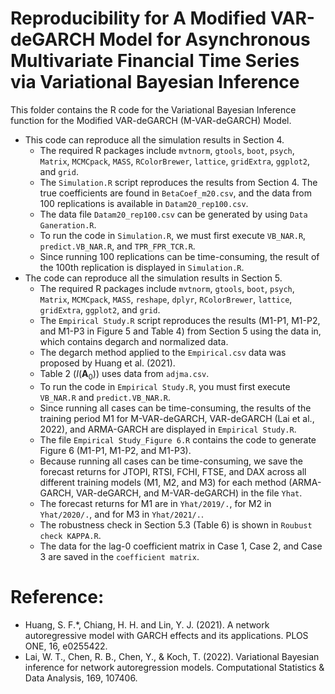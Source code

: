 # Reproducibility for A Modified VAR-deGARCH Model for Asynchronous Multivariate Financial Time Series via Variational Bayesian Inference
This folder contains the R code for the Variational Bayesian Inference function for the Modified VAR-deGARCH (M-VAR-deGARCH) Model.

* This code can reproduce all the simulation results in Section 4.
  + The required R packages include `mvtnorm`, `gtools`, `boot`, `psych`, `Matrix`, `MCMCpack`, `MASS`, `RColorBrewer`, `lattice`, `gridExtra`, `ggplot2`, and `grid`.
  + The `Simulation.R` script reproduces the results from Section 4. The true coefficients are found in `BetaCoef_m20.csv`, and the data from 100 replications is available in `Datam20_rep100.csv`.
  + The data file `Datam20_rep100.csv` can be generated by using `Data Ganeration.R`.
  + To run the code in `Simulation.R`, we must first execute `VB_NAR.R`, `predict.VB_NAR.R`, and `TPR_FPR_TCR.R`.
  + Since running 100 replications can be time-consuming, the result of the 100th replication is displayed in `Simulation.R`.
* The code can reproduce all the simulation results in Section 5.
  + The required R packages include `mvtnorm`, `gtools`, `boot`, `psych`, `Matrix`, `MCMCpack`, `MASS`, `reshape`, `dplyr`, `RColorBrewer`, `lattice`, `gridExtra`, `ggplot2`, and `grid`.
  + The `Empirical Study.R` script reproduces the results (M1-P1, M1-P2, and M1-P3 in Figure 5 and Table 4) from Section 5 using the data in,  which contains degarch and normalized data.
  + The degarch method applied to the `Empirical.csv` data was proposed by Huang et al. (2021).
  + Table 2 $(I(\boldsymbol{A}_0))$ uses data from `adjma.csv`.
  + To run the code in `Empirical Study.R`, you must first execute `VB_NAR.R` and `predict.VB_NAR.R`.
  + Since running all cases can be time-consuming, the results of the training period M1 for M-VAR-deGARCH, VAR-deGARCH (Lai et al., 2022), and ARMA-GARCH are displayed in `Empirical Study.R`.
  + The file `Empirical Study_Figure 6.R` contains the code to generate Figure 6 (M1-P1, M1-P2, and M1-P3).
  + Because running all cases can be time-consuming, we save the forecast returns for JTOPI, RTSI, FCHI, FTSE, and DAX across all different training models (M1, M2, and M3) for each method (ARMA-GARCH, VAR-deGARCH, and M-VAR-deGARCH) in the file `Yhat`.
  + The forecast returns for M1 are in `Yhat/2019/.`, for M2 in `Yhat/2020/.`, and for M3 in `Yhat/2021/.`.
  + The robustness check in Section 5.3 (Table 6) is shown in `Roubust check KAPPA.R`.
  + The data for the lag-0 coefficient matrix in Case 1, Case 2, and Case 3 are saved in the `coefficient matrix`.
    
# Reference:
* Huang, S. F.*, Chiang, H. H. and Lin, Y. J. (2021). A network autoregressive model with GARCH effects and its applications. PLOS ONE, 16, e0255422.
* Lai, W. T., Chen, R. B., Chen, Y., & Koch, T. (2022). Variational Bayesian inference for network autoregression models. Computational Statistics & Data Analysis, 169, 107406.
     
